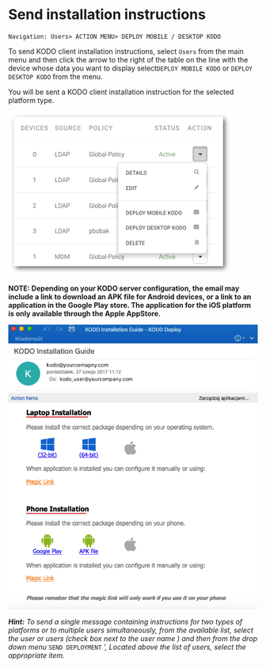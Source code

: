 # Send installation instructions

```text
Navigation: Users> ACTION MENU> DEPLOY MOBILE / DESKTOP KODO
```

To send KODO client installation instructions, select `Users` from the main menu and then click the arrow to the right of the table on the line with the device whose data you want to display select`DEPLOY MOBILE KODO` or `DEPLOY DESKTOP KODO` from the menu.

You will be sent a KODO client installation instruction for the selected platform type.

![](../../.gitbook/assets/user_action_s%20%281%29.png)

**NOTE: Depending on your KODO server configuration, the email may include a link to download an APK file for Android devices, or a link to an application in the Google Play store. The application for the iOS platform is only available through the Apple AppStore.**

![](../../.gitbook/assets/deployment_mail_s.png)

 _**Hint:**_  _To send a single message containing instructions for two types of platforms or to multiple users simultaneously, from the available list, select the user or users  \(check box next to the user name \) and then from the drop down menu_ `SEND DEPLOYMENT` _', Located above the list of users, select the appropriate item._


